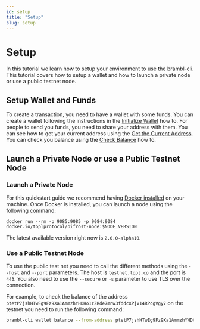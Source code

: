 ```yaml
---
id: setup
title: "Setup"
slug: setup
---
```

# Setup

In this tutorial we learn how to setup your environment to use the brambl-cli.
This tutorial covers how to setup a wallet and how to launch a private node or
use a public testnet node.

## Setup Wallet and Funds

To create a transaction, you need to have a wallet with some funds. You can 
create a wallet following the instructions in the
[Initialize Wallet](../CLI/How-tos/initialize-wallet) how to. For people
to send you funds, you need to share your address with them. You can see how
to get your current address using the 
[Get the Current Address](../CLI/How-tos/current-address). You can check you balance
using the [Check Balance](../CLI/How-tos/check-balance) how to.

## Launch a Private Node or use a Public Testnet Node

### Launch a Private Node

For this quickstart guide we recommend having [Docker installed](../03-Node%20Setup/docker.md) on your machine. Once
Docker is installed, you can launch a node using the following command:

```
docker run --rm -p 9085:9085 -p 9084:9084 docker.io/toplprotocol/bifrost-node:$NODE_VERSION
```

The latest available version right now is `2.0.0-alpha10`.

### Use a Public Testnet Node

To use the public test net you need to call the different methods using the 
`--host` and `--port` parameters. The host is `testnet.topl.co` and the port
is `443`. You also need to use the `--secure` or `-s` parameter to use TLS over the
connection.

For example, to check the balance of the address `ptetP7jshHTwEg9Fz9Xa1AmmzhYHDHo1zZRde7mnw3fddcXPjV14RPcgVgy7`
on the testnet you need to run the following command:

```bash
brambl-cli wallet balance --from-address ptetP7jshHTwEg9Fz9Xa1AmmzhYHDHo1zZRde7mnw3fddcXPjV14RPcgVgy7 --walletdb $WALLET --host testnet.topl.tech --port 443 -s true
```